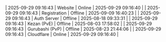 | 2025-09-29 09:16:43 | Website | Online | 2025-09-29 09:16:40 |
| 2025-09-29 09:16:43 | Registration | Offline | 2025-09-09 16:40:23 |
| 2025-09-29 09:16:43 | Auth Server | Offline | 2025-08-18 09:33:31 |
| 2025-09-29 09:16:43 | Kezan (PvE) | Offline | 2025-08-03 17:58:02 |
| 2025-09-29 09:16:43 | Gurubashi (PvP) | Offline | 2025-08-23 21:44:06 |
| 2025-09-29 09:16:43 | Cloudflare | Online | 2025-09-29 09:16:40 |
